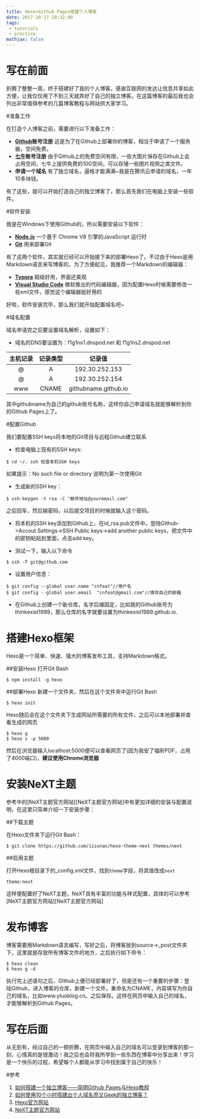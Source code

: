 ```yaml
---
title: Hexo+Github Pages搭建个人博客
date: 2017-10-17 20:32:00
tags: 
 - tutorials
 - practise
mathjax: false
---
```


# 写在前面

折腾了整整一周，终于搭建好了我的个人博客。感谢互联网的发达让信息共享如此方便，让我仅仅用了不到三天就弄好了自己的独立博客。在这篇博客的最后我也会列出非常值得参考的几篇博客教程与网站供大家学习。

#准备工作

在打造个人博客之前，需要进行以下准备工作：

* **[Github](www.github.com)账号注册**  这是为了在Github上部署你的博客，相当于申请了一个服务器，空间免费。
* **[七牛](https://www.qiniu.com/)账号注册** 由于Github上的免费空间有限，一些大图片保存在Github上会占用空间，七牛上提供免费的10G空间，可以存储一些图片视频之类文件。
* **申请一个域名**  有了独立域名，逼格才能满满~我是在腾讯云申请的域名，一年10多块钱。

有了这些，就可以开始打造自己的独立博客了，那么首先我们在电脑上安装一些软件。

#软件安装

我是在Windows下使用Github的，所以需要安装以下软件：

* **[Node.js](https://nodejs.org/en/)** 一个基于 Chrome V8 引擎的JavaScript 运行时
* **[Git](https://git-scm.com/)** 用来部署Git

有了这两个软件，其实就已经可以开始接下来的部署Hexo了。不过由于Hexo是用Markdown语言来写博客的，为了方便起见，我推荐一个Markdown的编辑器：
* **[Typora](https://www.typora.io/)** 超级好用，界面还美观
* **[Visual Studio Code](https://code.visualstudio.com/)** 微软推出的代码编辑器，因为配置Hexo时候需要修改一些xml文件，感觉这个编辑器挺好用的

好啦，软件安装完毕，那么我们就开始配置域名吧~

#域名配置

域名申请完之后要设置域名解析，设置如下：
* 域名的DNS要设置为：f1g1ns1.dnspod.net 和 f1g1ns2.dnspod.net

| 主机记录 | 记录类型  |         记录值          |
| :--: | :---: | :------------------: |
|  @   |   A   |    192.30.252.153    |
|  @   |   A   |    192.30.252.154    |
| www  | CNAME | githubname.github.io |

其中githubname为自己的github账号名称，这样你自己申请域名就能够解析到你的Github Pages上了。

#配置Github

我们要配置SSH keys将本地的Git项目与远程Github建立联系
* 检查电脑上现有的SSH keys:
```
$ cd ~/. ssh 检查本机SSH keys
```

如果提示：No such file or directory 说明为第一次使用Git

* 生成新的SSH key：
```
$ ssh-keygen -t rsa -C "邮件地址@youremail.com"
```

之后回车，然后输密码，以后提交项目的时候就输入这个密码。

* 将本机的SSH key添加到Github上，在id_rsa.pub文件中。登陆Github->Accout Settings->SSH Public keys->add another public keys，把文件中的密钥粘贴到里面，点击add key。

* 测试一下，输入以下命令
```
$ ssh -T git@github.com
```

* 设置用户信息：
```
$ git config --global user.name "cnfeat"//用户名
$ git config --global user.email  "cnfeat@gmail.com"//填写自己的邮箱
```

* 在Github上创建一个新仓库，名字后缀固定，比如我的Github账号为thinkexist1989，那么仓库的名字就要设置为thinkexist1989.github.io.

# 搭建Hexo框架

Hexo是一个简单、快速、强大的博客发布工具，支持Markdown格式。

##安装Hexo
打开Git Bash

```
$ npm install -g hexo
```

##部署Hexo
新建一个文件夹，然后在这个文件夹中运行Git Bash

```
$ hexo init
```

Hexo随后会在这个文件夹下生成网站所需要的所有文件，之后可以本地部署并查看生成的网页
```
$ hexo g
$ hexo s -p 5000
```

然后在浏览器输入localhost:5000便可以查看网页了(因为我安了福昕PDF，占用了4000端口)，**建议使用Chrome浏览器**

# 安装NeXT主题

参考中的[NeXT主题官方网站][NeXT主题官方网站]中有更加详细的安装与配置说明，在这里只简单介绍一下安装步骤：

##下载主题

在Hexo文件夹下运行Git Bash：
```
$ git clone https://github.com/iissnan/hexo-theme-next themes/next
```

##启用主题

打开Hexo根目录下的\_config.xml文件，找到`theme`字段，将其值改成`next`

```
theme:next
```

这样便配置好了NeXT主题，NeXT具有丰富的功能与样式配置，具体的可以参考[NeXT主题官方网站][NeXT主题官方网站]

# 发布博客

博客需要用Markdown语言编写，写好之后，将博客放到source->\_post文件夹下，这里就是存放所有博客文件的地方，之后执行如下命令：
```
$ hexo clean
$ hexo g -d
```

执行完上述语句之后，GIthub上便已经部署好了，但是还有一个重要的步骤：登陆Github，进入博客的仓库，新建一个文件，重命名为CNAME，内容填写为你自己的域名，比如www.yluoblog.cn。之后保存。这样在网页中输入自己的域名，才能够解析到Github Pages。


# 写在后面

从无到有，经过自己的一顿折腾，在网页中输入自己的域名可以登录到博客的那一刻，心情真的是很激动！我之后也会将我所学到一些东西在博客中分享出来！学习是一个快乐的过程，希望每个人都能从学习中找到属于自己的快乐！

#参考

1. [如何搭建一个独立博客——简明Github Pages与Hexo教程](http://blog.csdn.net/poem_of_sunshine/article/details/29369785/)
2. [如何使用10个小时搭建出个人域名而又Geek的独立博客？](http://www.chinaz.com/web/2016/0105/491998.shtml)
3. [Hexo官方网站](https://hexo.io/)
4. [NeXT主题官方网站](http://theme-next.iissnan.com/getting-started.html)